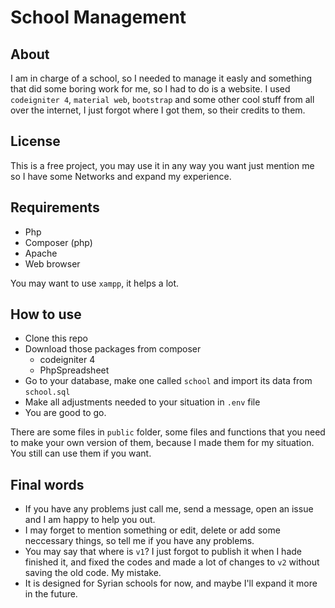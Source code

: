 # School Management

## About

I am in charge of a school, so I needed to manage it easly and something that did some boring work for me, so I had to do is a website. 
I used `codeigniter 4`, `material web`, `bootstrap` and some other cool stuff from all over the internet, I just forgot where I got them, so their credits to them.

## License

This is a free project, you may use it in any way you want just mention me so I have some Networks and expand my experience.

## Requirements

- Php
- Composer (php)
- Apache
- Web browser

You may want to use `xampp`, it helps a lot.

## How to use

- Clone this repo
- Download those packages from composer
    - codeigniter 4
    - PhpSpreadsheet
- Go to your database, make one called `school` and import its data from `school.sql`
- Make all adjustments needed to your situation in `.env` file
- You are good to go.

There are some files in `public` folder, some files and functions that you need to make your own version of them, because I made them for my situation. You still can use them if you want.

## Final words

- If you have any problems just call me, send a message, open an issue and I am happy to help you out.
- I may forget to mention something or edit, delete or add some neccessary things, so tell me if you have any problems.
- You may say that where is `v1`? I just forgot to publish it when I hade finished it, and fixed the codes and made a lot of changes to `v2` without saving the old code. My mistake.
- It is designed for Syrian schools for now, and maybe I'll expand it more in the future.
